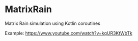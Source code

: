 # MatrixRain
Matrix Rain simulation using Kotlin coroutines

Example: https://www.youtube.com/watch?v=kqUR3KtWbTk
